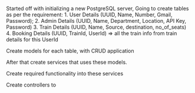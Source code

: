 Started off with initializing a new PostgreSQL server, 
Going to create tables as per the requirement: 
    1. User Details (UUID, Name, Number, Gmail, Password);
    2. Admin Details (UUID, Name, Department, Location, API Key, Password)
    3. Train Details (UUID, Name, Source, destination, no_of_seats)
    4. Booking Details (UUID, TrainId, UserId) => all the train info from train details for this UserId

Create models for each table, with CRUD application

After that create services that uses these models.

Create required functionality into these services

Create controllers to 